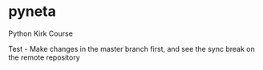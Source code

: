 # pyneta
Python Kirk Course

Test - Make changes in the master branch first, and see the sync break on the remote repository
